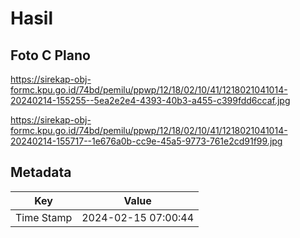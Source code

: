 # Hasil

## Foto C Plano

https://sirekap-obj-formc.kpu.go.id/74bd/pemilu/ppwp/12/18/02/10/41/1218021041014-20240214-155255--5ea2e2e4-4393-40b3-a455-c399fdd6ccaf.jpg

https://sirekap-obj-formc.kpu.go.id/74bd/pemilu/ppwp/12/18/02/10/41/1218021041014-20240214-155717--1e676a0b-cc9e-45a5-9773-761e2cd91f99.jpg


## Metadata

| Key        | Value               |
| ---------- | ------------------- |
| Time Stamp | 2024-02-15 07:00:44 |



